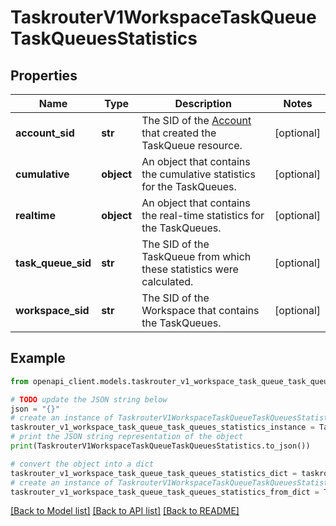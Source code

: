 # TaskrouterV1WorkspaceTaskQueueTaskQueuesStatistics


## Properties

Name | Type | Description | Notes
------------ | ------------- | ------------- | -------------
**account_sid** | **str** | The SID of the [Account](https://www.twilio.com/docs/iam/api/account) that created the TaskQueue resource. | [optional] 
**cumulative** | **object** | An object that contains the cumulative statistics for the TaskQueues. | [optional] 
**realtime** | **object** | An object that contains the real-time statistics for the TaskQueues. | [optional] 
**task_queue_sid** | **str** | The SID of the TaskQueue from which these statistics were calculated. | [optional] 
**workspace_sid** | **str** | The SID of the Workspace that contains the TaskQueues. | [optional] 

## Example

```python
from openapi_client.models.taskrouter_v1_workspace_task_queue_task_queues_statistics import TaskrouterV1WorkspaceTaskQueueTaskQueuesStatistics

# TODO update the JSON string below
json = "{}"
# create an instance of TaskrouterV1WorkspaceTaskQueueTaskQueuesStatistics from a JSON string
taskrouter_v1_workspace_task_queue_task_queues_statistics_instance = TaskrouterV1WorkspaceTaskQueueTaskQueuesStatistics.from_json(json)
# print the JSON string representation of the object
print(TaskrouterV1WorkspaceTaskQueueTaskQueuesStatistics.to_json())

# convert the object into a dict
taskrouter_v1_workspace_task_queue_task_queues_statistics_dict = taskrouter_v1_workspace_task_queue_task_queues_statistics_instance.to_dict()
# create an instance of TaskrouterV1WorkspaceTaskQueueTaskQueuesStatistics from a dict
taskrouter_v1_workspace_task_queue_task_queues_statistics_from_dict = TaskrouterV1WorkspaceTaskQueueTaskQueuesStatistics.from_dict(taskrouter_v1_workspace_task_queue_task_queues_statistics_dict)
```
[[Back to Model list]](../README.md#documentation-for-models) [[Back to API list]](../README.md#documentation-for-api-endpoints) [[Back to README]](../README.md)


